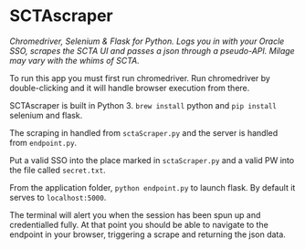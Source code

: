 # SCTAscraper
_Chromedriver, Selenium &amp; Flask for Python. Logs you in with your Oracle SSO, scrapes the SCTA UI and passes a json through a pseudo-API. Milage may vary with the whims of SCTA._

To run this app you must first run chromedriver. Run chromedriver by double-clicking and it will handle browser execution from there.

SCTAscraper is built in Python 3. `brew install` python and `pip install` selenium and flask.

The scraping in handled from `sctaScraper.py` and the server is handled from `endpoint.py`. 

Put a valid SSO into the place marked in `sctaScraper.py` and a valid PW into the file called `secret.txt`.

From the application folder, `python endpoint.py` to launch flask. By default it serves to `localhost:5000`.

The terminal will alert you when the session has been spun up and credentialled fully. At that point you should be able to navigate to the endpoint in your browser, triggering a scrape and returning the json data.

